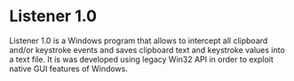 # Listener 1.0
Listener 1.0 is a Windows program that allows to intercept all clipboard and/or keystroke events and saves clipboard text and keystroke values into a text file. It is was developed using legacy Win32 API in order to exploit native GUI features of Windows.
